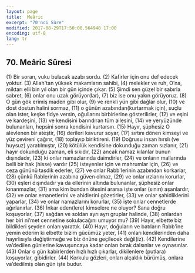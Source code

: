 ```yaml
---
layout: page
title:  Meâric
excerpt: "70'nci Sûre"
modified: 2017-08-29T17:50:00.564948 17:00
encoding: utf-8
lang: tr
---
```


## 70. Meâric Sûresi

(1) Bir soran, vuku bulacak azabı sordu.
(2) Kafirler için onu def edecek yoktur.
(3) Allah'tan yüksek makamların sahibi,
(4) melekler ve ruh, O’na, miktarı elli bin yıl olan bir gün içinde  çıkar.
(5) Şimdi sen güzel bir sabırla sabret, 
(6) onlar onu uzak görüyor(lar),
(7) biz ise onu yakın görüyoruz.
(8) O gün gök erimiş maden gibi olur,
(9) ve renkli yün gibi dağlar olur,
(10) ve dost dostun halini sormaz,
(11) o günün azabından(kurtarmak için), suçlu olan ister, keşke fidye versin, oğullarını birbirlerine gösterilirler, 
(12) ve eşini ve kardeşini,
(13) ve kendisini barındıran tüm ailesini,
(14) ve yeryüzünde bulunanları, hepsini sonra kendisini kurtarsın.
(15) Hayır, şüphesiz O alevlenen bir ateştir,
(16) derileri kavurur soyar,
(17) sırtını dönen kimseyi ve yüz çevireni çağırır,
(18) toplayıp biriktireni.
(19) Doğrusu insan hırslı (ve huysuz) yaratılmıştır,
(20) kötülük kendisine dokunduğu zaman sızlanır,
(21) hayır dokunduğu zaman, eli sıkıdır,
(22) ancak namaz kılanlar bunun dışındadır,
(23) ki onlar namazlarında daimdirler,
(24) ve onların mallarında belli bir hak (hisse) vardır
(25) isteyenler için ve mahrumlar için,
(26) ve ceza gününü tasdik ederler,
(27) ve onlar Rabb'lerinin azabından korkarlar,
(28) çünkü Rablerinin azabına güven olmaz,
(29) ve onlar ırzlarını korurlar,
(30) eşleri dışındadır ya da ellerinin altında bulunanlar, şüphesiz onlar kınanmazlar,
(31) ama kim bundan ötesini ararsa işte onlar (sınırı) aşanlardır,
(32) ve onlar emanetlerini ve ahidlerini gözetirler,
(33) ve onlar şahidliklerini yaparlar,
(34) ve onlar namazlarını korurlar,
(35) işte onlar cennetlerde ağırlanırlar.
(36) İnkar eden(lere) kimselere ne oluyor? Sana doğru koşuyorlar,
(37) sağdan ve soldan ayrı ayrı gruplar halinde,
(38) onlardan her biri ni’met cennetine sokulacağını umuyor mu?
(39) Hayır, elbette biz bildikleri şeyden onları yarattık.
(40) Hayır, doğuların ve batıların Rabb'ine yemin ederim ki elbette bizim gücümüz yeter,
(41) onları kendilerinden daha hayırlısıyla değiştirmeğe ve biz önüne geçilecek değil(iz). 
(42) Kendilerine va’dedilen günlerine kavuşuncaya kadar onları bırak  dalsınlar ve oynasınlar. 
(43) Onlar o gün kabirlerden hızlı hızlı çıkarlar, dikilenlere (putlara) koşuyorlar, gibidirler.
(44) Korkulu gözleri, onları alçaklık bürümüş, onlara va’dedilmiş olan gün işte budur.

